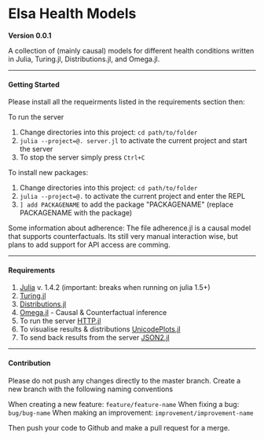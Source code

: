 # Elsa Health Models
**Version 0.0.1**

A collection of (mainly causal) models for different health conditions written in Julia, Turing.jl, Distributions.jl, and Omega.jl.


---
#### Getting Started

Please install all the requeirments listed in the requirements section then:

To run the server
1. Change directories into this project: `cd path/to/folder`
2. `julia --project=@. server.jl` to activate the current project and start the server
3. To stop the server simply press `Ctrl+C`

To install new packages:
1. Change directories into this project: `cd path/to/folder`
2. `julia --project=@.` to activate the current project and enter the REPL
3. `] add PACKAGENAME` to add the package "PACKAGENAME" (replace PACKAGENAME with the package)


Some information about adherence:
The file adherence.jl is a causal model that supports counterfactuals. Its still very manual interaction wise, but plans to add support for API access are comming.

---

#### Requirements
1. [Julia](https://julialang.org/) v. 1.4.2 (important: breaks when running on julia 1.5+)
2. [Turing.jl](https://turing.ml/)
3. [Distributions.jl](https://juliastats.org/Distributions.jl/latest/)
4. [Omega.jl](http://www.zenna.org/Omega.jl/latest/) - Causal & Counterfactual inference
5. To run the server [HTTP.jl](https://github.com/JuliaWeb/HTTP.jl)
6. To visualise results & distributions [UnicodePlots.jl](https://github.com/Evizero/UnicodePlots.jl)
7. To send back results from the server [JSON2.jl](https://github.com/quinnj/JSON2.jl)

---

#### Contribution
Please do not push any changes directly to the master branch. Create a new branch with the following naming conventions

When creating a new feature: `feature/feature-name`
When fixing a bug: `bug/bug-name`
When making an improvement: `improvement/improvement-name`

Then push your code to Github and make a pull request for a merge.